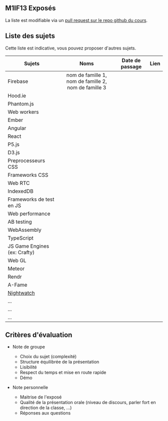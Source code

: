 ## M1IF13 Exposés

La liste est modifiable via un [pull request sur le repo github du cours](https://github.com/aurelient/mif13/blob/master/2018/exposes.md).

## Liste des sujets
<!-- Table à compléter -->

Cette liste est indicative, vous pouvez proposer d'autres sujets.

| Sujets                        | Noms          | Date de passage  | Lien  |
| ----------------------------- |:-------------:| ---------------- | ----- |
| Firebase                      | nom de famille 1, nom de famille 2, nom de famille 3 |                  |       |
| Hood.ie                       |               |                  |       |
| Phantom.js                    |               |                  |       |
| Web workers                   |               |                  |       |
| Ember                         |               |                  |       |
| Angular                       |               |                  |       |
| React                         |               |                  |       |
| P5.js                         |               |                  |       |
| D3.js                         |               |                  |       |
| Preprocesseurs CSS            |               |                  |       |
| Frameworks CSS                |               |                  |       |
| Web RTC                       |               |                  |       |
| IndexedDB                     |               |                  |       |
| Frameworks de test en JS      |               |                  |       |
| Web performance               |               |                  |       |
| AB testing                    |               |                  |       |
| WebAssembly                   |               |                  |       |
| TypeScript                    |               |                  |       |
| JS Game Engines (ex: Crafty)  |               |                  |       |
| Web GL                        |               |                  |       |
| Meteor                        |               |                  |       |
| Rendr                         |               |                  |       |
| A-Fame                        |               |                  |       |
| [Nightwatch](http://nightwatchjs.org/) |      |                  |       |
| ...                           |               |                  |       |
| ...                           |               |                  |       |
| ...                           |               |                  |       |


<!-- Merci de maintenir un semblant de mise en page sur le tableau -->


## Critères d'évaluation

- Note de groupe
  - Choix du sujet (complexité)
  -	Structure équilibrée de la présentation
  - Lisibilité
  - Respect du temps et mise en route rapide
  - Démo

- Note personnelle		
  - Maitrise de l'exposé
  - Qualité de la présentation orale (niveau de discours, parler fort en direction de la classe, ...)
  - Réponses aux questions
